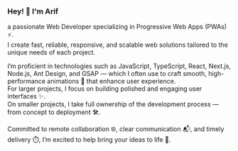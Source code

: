 ### Hey! 👋 I'm Arif
a passionate Web Developer specializing in Progressive Web Apps (PWAs) ⚡.  
I create fast, reliable, responsive, and scalable web solutions tailored to the unique needs of each project.

I’m proficient in technologies such as JavaScript, TypeScript, React, Next.js, Node.js, Ant Design, and GSAP — which I often use to craft smooth, high-performance animations 💫 that enhance user experience.  
For larger projects, I focus on building polished and engaging user interfaces ✨.  
On smaller projects, I take full ownership of the development process — from concept to deployment 🛠️.

Committed to remote collaboration 🌐, clear communication 📬, and timely delivery ⏱️, I’m excited to help bring your ideas to life 🚀.  

<!--
**arif2758/arif2758** is a ✨ _special_ ✨ repository because its `README.md` (this file) appears on your GitHub profile.

Here are some ideas to get you started:

- 🔭 I’m currently working on ...
- 🌱 I’m currently learning ...
- 👯 I’m looking to collaborate on ...
- 🤔 I’m looking for help with ...
- 💬 Ask me about ...
- 📫 How to reach me: ...
- 😄 Pronouns: ...
- ⚡ Fun fact: ...
-->
